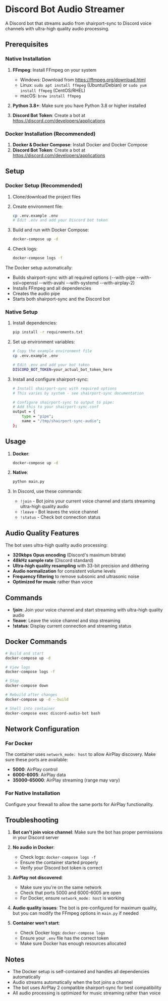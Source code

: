 # Discord Bot Audio Streamer

A Discord bot that streams audio from shairport-sync to Discord voice channels with ultra-high quality audio processing.

## Prerequisites

### Native Installation
1. **FFmpeg**: Install FFmpeg on your system
   - Windows: Download from https://ffmpeg.org/download.html
   - Linux: `sudo apt install ffmpeg` (Ubuntu/Debian) or `sudo yum install ffmpeg` (CentOS/RHEL)
   - macOS: `brew install ffmpeg`

2. **Python 3.8+**: Make sure you have Python 3.8 or higher installed

3. **Discord Bot Token**: Create a bot at https://discord.com/developers/applications

### Docker Installation (Recommended)
1. **Docker & Docker Compose**: Install Docker and Docker Compose
2. **Discord Bot Token**: Create a bot at https://discord.com/developers/applications

## Setup

### Docker Setup (Recommended)

1. Clone/download the project files

2. Create environment file:
   ```bash
   cp .env.example .env
   # Edit .env and add your Discord bot token
   ```

3. Build and run with Docker Compose:
   ```bash
   docker-compose up -d
   ```

4. Check logs:
   ```bash
   docker-compose logs -f
   ```

The Docker setup automatically:
- Builds shairport-sync with all required options (--with-pipe --with-ssl=openssl --with-avahi --with-systemd --with-airplay-2)
- Installs FFmpeg and all dependencies
- Creates the audio pipe
- Starts both shairport-sync and the Discord bot

### Native Setup

1. Install dependencies:
   ```bash
   pip install -r requirements.txt
   ```

2. Set up environment variables:
   ```bash
   # Copy the example environment file
   cp .env.example .env
   
   # Edit .env and add your bot token
   DISCORD_BOT_TOKEN=your_actual_bot_token_here
   ```

3. Install and configure shairport-sync:
   ```bash
   # Install shairport-sync with required options
   # This varies by system - see shairport-sync documentation
   
   # Configure shairport-sync to output to pipe:
   # Add this to your shairport-sync.conf
   output = {
       type = "pipe";
       name = "/tmp/shairport-sync-audio";
   };
   ```

## Usage

1. **Docker**: 
   ```bash
   docker-compose up -d
   ```

2. **Native**: 
   ```bash
   python main.py
   ```

3. In Discord, use these commands:
   - `!join` - Bot joins your current voice channel and starts streaming ultra-high quality audio
   - `!leave` - Bot leaves the voice channel
   - `!status` - Check bot connection status

## Audio Quality Features

The bot uses ultra-high quality audio processing:
- **320kbps Opus encoding** (Discord's maximum bitrate)
- **48kHz sample rate** (Discord standard)
- **Ultra-high quality resampling** with 33-bit precision and dithering
- **Audio normalization** for consistent volume levels
- **Frequency filtering** to remove subsonic and ultrasonic noise
- **Optimized for music** rather than voice

## Commands

- **!join**: Join your voice channel and start streaming with ultra-high quality audio
- **!leave**: Leave the voice channel and stop streaming  
- **!status**: Display current connection and streaming status

## Docker Commands

```bash
# Build and start
docker-compose up -d

# View logs
docker-compose logs -f

# Stop
docker-compose down

# Rebuild after changes
docker-compose up -d --build

# Shell into container
docker-compose exec discord-audio-bot bash
```

## Network Configuration

### For Docker
The container uses `network_mode: host` to allow AirPlay discovery. Make sure these ports are available:
- **5000**: AirPlay control
- **6000-6005**: AirPlay data
- **35000-65000**: AirPlay streaming (range may vary)

### For Native Installation
Configure your firewall to allow the same ports for AirPlay functionality.

## Troubleshooting

1. **Bot can't join voice channel**: Make sure the bot has proper permissions in your Discord server

2. **No audio in Docker**: 
   - Check logs: `docker-compose logs -f`
   - Ensure the container started properly
   - Verify your Discord bot token is correct

3. **AirPlay not discovered**: 
   - Make sure you're on the same network
   - Check that ports 5000 and 6000-6005 are open
   - For Docker, ensure `network_mode: host` is working

4. **Audio quality issues**: The bot is pre-configured for maximum quality, but you can modify the FFmpeg options in `main.py` if needed

5. **Container won't start**: 
   - Check Docker logs: `docker-compose logs`
   - Ensure your `.env` file has the correct token
   - Make sure Docker has enough resources allocated

## Notes

- The Docker setup is self-contained and handles all dependencies automatically
- Audio streams automatically when the bot joins a channel
- The bot uses AirPlay 2 compatible shairport-sync for best compatibility
- All audio processing is optimized for music streaming rather than voice